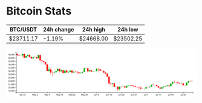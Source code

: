 # Bitcoin Stats

BTC/USDT|24h change|24h high|24h low|
|---|---|---|---|
|$23711.17|-1.19%|$24668.00|$23502.25|

<img src="./chart.svg">
